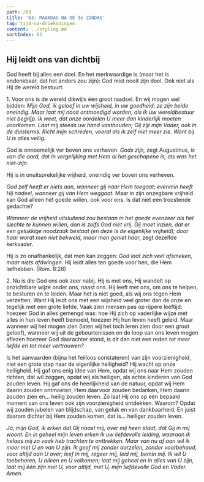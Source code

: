 ```yaml
---
path: /63
title: '63: MAANDAG NA DE 3e ZONDAG'
tag: tijd-na-driekoningen
content: ../styling.md
sortIndex: 63
---
```


## Hij leidt ons van dichtbij

God heeft bij alles een doel. En het merkwaardige is (maar het is ondenkbaar, dat het anders zou zijn): God mist nooit zijn doel. Ook niet als Hij de wereld bestuurt.

1\. Voor ons is de wereld dikwijls één groot raadsel. En wij mogen wel bidden: _Mijn God, ik geloof in uw wijsheid, in uw goedheid: ze zijn beide oneindig. Maar laat mij nooit ontmoedigd worden, als ik uw wereldbestuur niet begrijp. Ik weet, dat onze oordelen U meer dan kinderlijk moeten voorkomen. Laat mij steeds uw hand vasthouden; Gij zijt mijn Vader, ook in de duisternis. Richt mijn schreden, vooral als ik zelf niet meer zie. Want bij U is alles veilig._

God is onnoemelijk ver boven ons verheven. _Gods zijn,_ zegt Augustinus, _is van die aard, dat in vergelijking met Hem al het geschapene is, als was het niet-zijn._

Hij is in onuitsprekelijke vrijheid, oneindig ver boven ons verheven.

_God zelf heeft er niets aan, wanneer gij naar Hem toegaat; evenmin heeft Hij nadeel, wanneer gij van Hem weggaat._ Maar in zijn onzegbare vrijheid kan God alleen het goede willen, ook voor ons. Is dat niet een troostende gedachte?

_Wanneer de vrijheid uitsluitend zou bestaan in het goede evenzeer als het slechte te kunnen willen, dan is zelfs God niet vrij. Gij moet inzien, dat er een gelukkige noodzaak bestaat (en deze is de eigenlijke vrijheid); door haar wordt men niet bekweld, maar men geniet haar,_ zegt dezelfde kerkvader.

Hij is zo onafhankelijk, dat men kan zeggen: _God laat zich veel afsmeken, maar niets afdwingen._ Hij leidt alles ten goede voor hen, die Hem liefhebben. (Rom. 8:28)

2\. Nu is die God ons ook zeer nabij. Hij is met ons, Hij wandelt op onzichtbare wijze onder ons, naast ons. Hij leeft met ons, om ons te helpen, te besturen en te leiden. Maar het is niet goed, als wij ons tegen Hem verzetten. Want Hij leidt ons met een wijsheid veel groter dan de onze en tegelijk met een grote liefde. Vaak zien mensen pas op rijpere leeftijd: hoezeer God in alles gemengd was: hoe Hij zich op vaderlijke wijze met alles in hun leven heeft bemoeid, hoezeer Hij hun leven heeft geleid. Maar wanneer wij het mogen zien (laten wij het toch leren zien door een groot geloof), wanneer wij uit de gebeurtenissen en de loop van ons leven mogen aflezen hoezeer God daarachter stond, is dit dan niet een reden _tot meer liefde en tot meer vertrouwen?_

Is het aanvaarden (bijna het feilloos constateren) van zijn voorzienigheid, niet een grote stap naar de eigenlijke heiligheid? Hij wacht op onze heiligheid. Hij gaf ons enig idee van Hem, opdat wij ons naar Hem zouden richten, dat wil zeggen, opdat wij als heiligen, als echte kinderen van God zouden leven. Hij gaf ons de heerlijkheid van de natuur, opdat wij Hem daarin zouden ontmoeten, Hem daarvoor zouden bedanken, Hem daarin zouden zien en... heilig zouden leven. Zo laat Hij ons op een bepaald moment van ons leven ook zijn voorzienigheid ontdekken. Waarom? Opdat wij zouden jubelen van blijdschap, van geluk en van dankbaarheid. En juist daarom dichter bij Hem zouden komen, dat is... heiliger zouden leven.

_Ja, mijn God, ik erken dat Gij naast mij, over mij heen staat, dat Gij in mij woont. En in geheel mijn leven erken ik uw liefdevolle leiding, waaraan ik helaas mij zo vaak heb trachten te onttrekken. Maar van nu af aan wil ik meer met U en van U zijn. Ik geef mij zonder aarzelen, zonder voorbehoud, voor altijd aan U over; leef in mij, regeer mij, leid mij, bemin mij. Ik wil U toebehoren, U alleen en U volkomen; laat mij geheel en in alles van U zijn, laat mij één zijn met U, voor altijd, met U, mijn liefdevolle God en Vader. Amen._